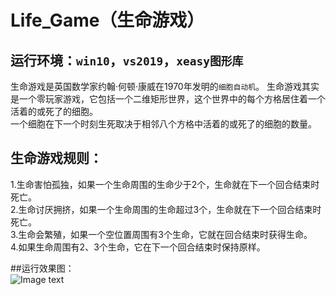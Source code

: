 # Life_Game（生命游戏）

## 运行环境：`win10`，`vs2019`，`xeasy图形库`  

生命游戏是英国数学家约翰·何顿·康威在1970年发明的`细胞自动机`。
生命游戏其实是一个零玩家游戏，它包括一个二维矩形世界，这个世界中的每个方格居住着一个活着的或死了的细胞。  
一个细胞在下一个时刻生死取决于相邻八个方格中活着的或死了的细胞的数量。  

## 生命游戏规则：  
1.生命害怕孤独，如果一个生命周围的生命少于2个，生命就在下一个回合结束时死亡。  
2.生命讨厌拥挤，如果一个生命周围的生命超过3个，生命就在下一个回合结束时死亡。  
3.生命会繁殖，如果一个空位置周围有3个生命，它就在回合结束时获得生命。  
4.如果生命周围有2、3个生命，它在下一个回合结束时保持原样。  

##运行效果图：  
![Image text](https://github.com/omega-Lee/Life_Game/master/game.jpg)

